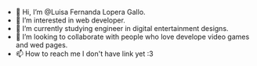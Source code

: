 - 👋 Hi, I’m @Luisa Fernanda Lopera Gallo.
- 👀 I’m interested in web developer.
- 🌱 I’m currently studying engineer in digital entertainment designs.
- 💞️ I’m looking to collaborate with people who love develope video games and wed pages. 
- 📫 How to reach me I don't have link yet :3

<!---
LuisaLopera115/LuisaLopera115 is a ✨ special ✨ repository because its `README.md` (this file) appears on your GitHub profile.
You can click the Preview link to take a look at your changes.
--->
